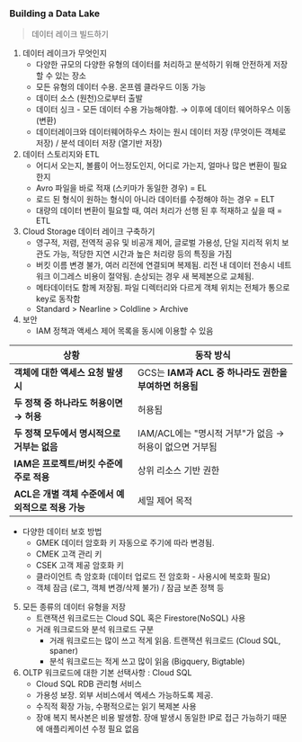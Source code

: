 ### Building a Data Lake

> 데이터 레이크 빌드하기

1. 데이터 레이크가 무엇인지
    - 다양한 규모의 다양한 유형의 데이터를 처리하고 분석하기 위해 안전하게 저장할 수 있는 장소
    - 모든 유형의 데이터 수용. 온프렘 클라우드 이동 가능
    - 데이터 소스 (원천)으로부터 출발
    - 데이터 싱크 - 모든 데이터 수용 가능해야함. → 이후에 데이터 웨어하우스 이동 (변환)
    - 데이터레이크와 데이터웨어하우스 차이는 원시 데이터 저장 (무엇이든 객체로 저장) / 분석 데이터 저장 (열기반 저장)
2. 데이터 스토리지와 ETL 
    - 어디서 오는지, 볼륨이 어느정도인지, 어디로 가는지, 얼마나 많은 변환이 필요한지
    - Avro 파일을 바로 적재 (스키마가 동일한 경우) = EL
    - 로드 된 형식이 원하는 형식이 아니라 데이터를 수정해야 하는 경우 = ELT
    - 대량의 데이터 변환이 필요할 때, 여러 처리가 선행 된 후 적재하고 싶을 때 = ETL
3. Cloud Storage 데이터 레이크 구축하기
    - 영구적, 저렴, 전역적 공유 및 비공개 제어, 글로벌 가용성, 단일 지리적 위치 보관도 가능, 적당한 지연 시간과 높은 처리량 등의 특징을 가짐
    - 버킷 이름 변경 불가, 여러 리전에 연결되며 복제됨. 리전 내 데이터 전송시 네트워크 이그레스 비용이 절약됨. 손상되는 경우 새 복제본으로 교체됨.
    - 메타데이터도 함께 저장됨. 파일 디렉터리와 다르게 객체 위치는 전체가 통으로 key로 동작함
    - Standard > Nearline > Coldline > Archive
4. 보안
    - IAM 정책과 액세스 제어 목록을 동시에 이용할 수 있음

| 상황                              | 동작 방식                                  |
| ------------------------------- | -------------------------------------- |
| **객체에 대한 액세스 요청 발생 시**          | GCS는 **IAM과 ACL 중 하나라도 권한을 부여하면 허용됨**  |
| **두 정책 중 하나라도 허용이면 → 허용**       | 허용됨                                 |
| **두 정책 모두에서 명시적으로 거부는 없음**      | IAM/ACL에는 "명시적 거부"가 없음 → 허용이 없으면 거부됨 |
| **IAM은 프로젝트/버킷 수준에 주로 적용**      | 상위 리소스 기반 권한                           |
| **ACL은 개별 객체 수준에서 예외적으로 적용 가능** | 세밀 제어 목적                               |

- 다양한 데이터 보호 방법
    - GMEK 데이터 암호화 키 자동으로 주기에 따라 변경됨. 
    - CMEK 고객 관리 키
    - CSEK 고객 제공 암호화 키 
    - 클라이언트 측 암호화 (데이터 업로드 전 암호화 - 사용시에 복호화 필요)
    - 객체 잠금 (로그, 객체 변경/삭제 불가) / 잠금 보존 정책 등
5. 모든 종류의 데이터 유형을 저장
    - 트랜잭션 워크로드는 Cloud SQL 혹은 Firestore(NoSQL) 사용 
    - 거래 워크로드와 분석 워크로드 구분
        - 거래 워크로드는 많이 쓰고 적게 읽음. 트랜잭션 워크로드 (Cloud SQL, spaner)
        - 분석 워크로드는 적게 쓰고 많이 읽음 (Bigquery, Bigtable)
6. OLTP 워크로드에 대한 기본 선택사항 : Cloud SQL
    - Cloud SQL RDB 관리형 서비스 
    - 가용성 보장. 외부 서비스에서 엑세스 가능하도록 제공.
    - 수직적 확장 가능, 수평적으로는 읽기 복제본 사용
    - 장애 복지 복사본은 비용 발생함. 장애 발생시 동일한 IP로 접근 가능하기 때문에 애플리케이션 수정 필요 없음
